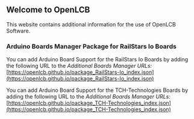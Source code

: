 ## Welcome to OpenLCB

This website contains additional information for the use of OpenLCB Software.

### Arduino Boards Manager Package for RailStars Io Boards
You can add Arduino Board Support for the RailStars Io Boards by adding the following URL to the _Additional Boards Manager URLs:_
[https://openlcb.github.io/package_RailStars-Io_index.json](https://openlcb.github.io/package_RailStars-Io_index.json)

You can add Arduino Board Support for the TCH-Technologies Boards by adding the following URL to the _Additional Boards Manager URLs:_
[https://openlcb.github.io/package_TCH-Technologies_index.json](https://openlcb.github.io/package_TCH-Technologies_index.json)
